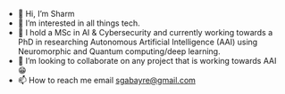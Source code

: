 - 👋 Hi, I’m Sharm
- 👀 I’m interested in all things tech.
- 🌱 I hold a MSc in AI & Cybersecurity and currently working towards a PhD in researching Autonomous Artificial Intelligence (AAI) using Neuromorphic and Quantum computing/deep learning.
- 💞️ I’m looking to collaborate on any project that is working towards AAI 😁
- 📫 How to reach me email sgabayre@gmail.com

<!---
SharmarkeAhmedGabayre/SharmarkeAhmedGabayre is a ✨ special ✨ repository because its `README.md` (this file) appears on your GitHub profile.
You can click the Preview link to take a look at your changes.
--->
